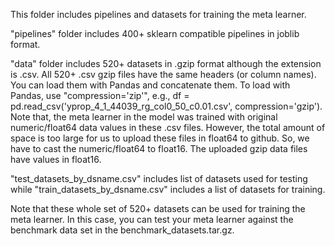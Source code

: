 This folder includes pipelines and datasets for training the meta learner.

"pipelines" folder includes 400+ sklearn compatible pipelines in joblib format.

"data" folder includes 520+ datasets in .gzip format although the extension is .csv. All 520+ .csv gzip files have the same headers (or column names). You can load them with Pandas and concatenate them. To load with Pandas, use "compression='zip'", e.g., df = pd.read_csv('yprop_4_1_44039_rg_col0_50_c0.01.csv', compression='gzip'). Note that, the meta learner in the model was trained with original numeric/float64 data values in these .csv files. However, the total amount of space is too large for us to upload these files in float64 to github. So, we have to cast the numeric/float64 to float16. The uploaded gzip data files have values in float16.

"test_datasets_by_dsname.csv" includes list of datasets used for testing while "train_datasets_by_dsname.csv" includes a list of datasets for training. 

Note that these whole set of 520+ datasets can be used for training the meta learner. In this case, you can test your meta learner against the benchmark data set in the benchmark_datasets.tar.gz.
